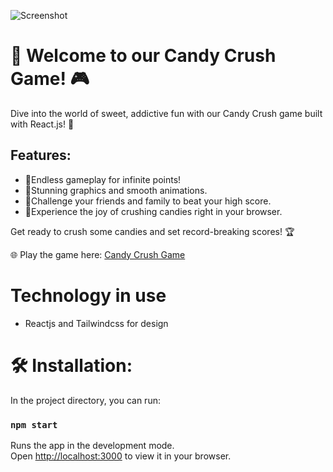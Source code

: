 
![Screenshot](https://cdn.sanity.io/images/4aqurx4h/production/7233c326cb64ae694f6d97aec1db7081074c710c-868x616.png)

#  🍬 Welcome to our Candy Crush Game! 🎮
Dive into the world of sweet, addictive fun with our Candy Crush game built with React.js! 🚀

## Features:
*  🍭Endless gameplay for infinite points!
*  🌌Stunning graphics and smooth animations.
*  🎨Challenge your friends and family to beat your high score.
*  👫Experience the joy of crushing candies right in your browser. 

Get ready to crush some candies and set record-breaking scores! 🏆

🌐 Play the game here: [Candy Crush Game](https://candy-crush-devmilad.vercel.app/)

# Technology in use
* Reactjs  and Tailwindcss for design


# 🛠️ Installation:

In the project directory, you can run:

### `npm start`

Runs the app in the development mode.\
Open [http://localhost:3000](http://localhost:3000) to view it in your browser.
